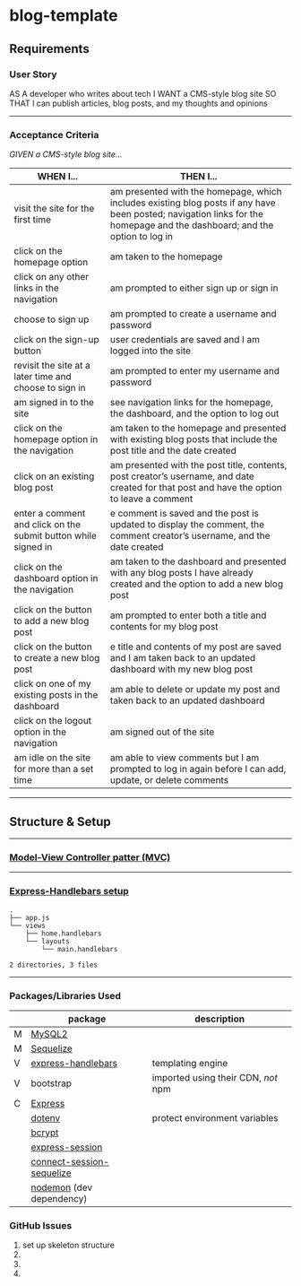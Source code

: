 # blog-template

## Requirements

### User Story

AS A developer who writes about tech
I WANT a CMS-style blog site
SO THAT I can publish articles, blog posts, and my thoughts and opinions

---

### Acceptance Criteria

_GIVEN a CMS-style blog site..._

| WHEN I...                                                      | THEN I...                                                                                                                                                                 |
| -------------------------------------------------------------- | ------------------------------------------------------------------------------------------------------------------------------------------------------------------------- |
| visit the site for the first time                              | am presented with the homepage, which includes existing blog posts if any have been posted; navigation links for the homepage and the dashboard; and the option to log in |
| click on the homepage option                                   | am taken to the homepage                                                                                                                                                  |
| click on any other links in the navigation                     | am prompted to either sign up or sign in                                                                                                                                  |
| choose to sign up                                              | am prompted to create a username and password                                                                                                                             |
| click on the sign-up button                                    | user credentials are saved and I am logged into the site                                                                                                                  |
| revisit the site at a later time and choose to sign in         | am prompted to enter my username and password                                                                                                                             |
| am signed in to the site                                       | see navigation links for the homepage, the dashboard, and the option to log out                                                                                           |
| click on the homepage option in the navigation                 | am taken to the homepage and presented with existing blog posts that include the post title and the date created                                                          |
| click on an existing blog post                                 | am presented with the post title, contents, post creator’s username, and date created for that post and have the option to leave a comment                                |
| enter a comment and click on the submit button while signed in | e comment is saved and the post is updated to display the comment, the comment creator’s username, and the date created                                                   |
| click on the dashboard option in the navigation                | am taken to the dashboard and presented with any blog posts I have already created and the option to add a new blog post                                                  |
| click on the button to add a new blog post                     | am prompted to enter both a title and contents for my blog post                                                                                                           |
| click on the button to create a new blog post                  | e title and contents of my post are saved and I am taken back to an updated dashboard with my new blog post                                                               |
| click on one of my existing posts in the dashboard             | am able to delete or update my post and taken back to an updated dashboard                                                                                                |
| click on the logout option in the navigation                   | am signed out of the site                                                                                                                                                 |
| am idle on the site for more than a set time                   | am able to view comments but I am prompted to log in again before I can add, update, or delete comments                                                                   |

---

## Structure & Setup

---

### [Model-View Controller patter (MVC)](https://en.wikipedia.org/wiki/Model%E2%80%93view%E2%80%93controller)

---

### [Express-Handlebars setup](https://www.npmjs.com/package/express-handlebars)

```
.
├── app.js
└── views
    ├── home.handlebars
    └── layouts
        └── main.handlebars

2 directories, 3 files
```

---

### Packages/Libraries Used

|     | package                                                                              | description                         |
| --- | ------------------------------------------------------------------------------------ | ----------------------------------- |
| M   | [MySQL2](https://www.npmjs.com/package/mysql2)                                       |                                     |
| M   | [Sequelize](https://www.npmjs.com/package/sequelize)                                 |                                     |
| V   | [express-handlebars](https://www.npmjs.com/package/express-handlebars)               | templating engine                   |
| V   | bootstrap                                                                            | imported using their CDN, _not_ npm |
| C   | [Express](https://www.npmjs.com/package/express)                                     |                                     |
|     | [dotenv](https://www.npmjs.com/package/dotenv)                                       | protect environment variables       |
|     | [bcrypt](https://www.npmjs.com/package/bcrypt)                                       |                                     |
|     | [express-session](https://www.npmjs.com/package/express-session)                     |                                     |
|     | [connect-session-sequelize](https://www.npmjs.com/package/connect-session-sequelize) |                                     |
|     | [nodemon](https://www.npmjs.com/package/nodemon) (dev dependency)                    |                                     |

### GitHub Issues

1. set up skeleton structure
1. 
1.
1.
